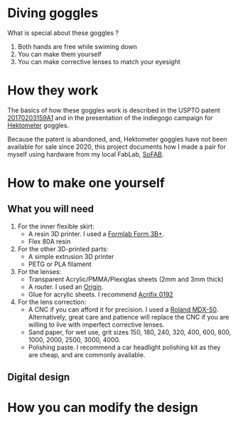 # Diving goggles

What is special about these goggles ?

1. Both hands are free while swiming down
2. You can make them yourself
3. You can make corrective lenses to match your eyesight

# How they work

The basics of how these goggles work is described in the USPTO patent
[20170203159A1](https://patents.google.com/patent/US20170203159A1/en)
and in the presentation of the indiegogo campaign for 
[Hektometer](https://www.indiegogo.com/projects/hektometer-revolutionary-freediving-goggles#/)
goggles.

Because the patent is abandoned, and, Hektometer goggles have not been available 
for sale since 2020, this project documents how I made a pair for myself using
hardware from my local FabLab, [SoFAB](https://www.sofab.tv/).

# How to make one yourself

## What you will need

1. For the inner flexible skirt:
   - A resin 3D printer. I used a [Formlab Form 3B+](https://formlabs.com/3d-printers/form-3b/).
   - Flex 80A resin
2. For the other 3D-printed parts:
   - A simple extrusion 3D printer
   - PETG or PLA filament 
3. For the lenses:
   - Transparent Acrylic/PMMA/Plexiglas sheets (2mm and 3mm thick)
   - A router. I used an [Origin](https://www.shapertools.com/en-de/origin-overview).
   - Glue for acrylic sheets. I recommend [Acrifix 0192](https://www.plexiglas.de/files/plexiglas-content/pdf/technische-informationen/391-20-ACRIFIX-1R-0192-en.pdf)
4. For the lens correction:
   - A CNC if you can afford it for precision. I used a [Roland MDX-50](https://www.rolanddga.com/products/3d/mdx-50-benchtop-cnc-mill).
     Alternatively, great care and 
     patience will replace the CNC if you are willing to live with
     imperfect corrective lenses. 
   - Sand paper, for wet use, grit sizes 150, 180, 240, 320, 400, 600, 800, 1000, 2000, 2500, 3000, 4000.
   - Polishing paste. I recommend a car headlight polishing kit as they are cheap, and are commonly available.

## Digital design

# How you can modify the design

